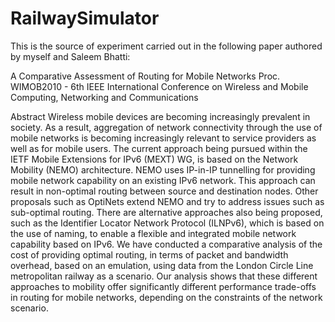 RailwaySimulator
================

This is the source of experiment carried out in the following paper authored by myself and Saleem Bhatti:

A Comparative Assessment of Routing for Mobile Networks
Proc. WIMOB2010 - 6th IEEE International Conference on Wireless and Mobile Computing, Networking and Communications

Abstract
Wireless mobile devices are becoming increasingly prevalent in society. As a result, aggregation of network 
connectivity through the use of mobile networks is becoming increasingly relevant to service providers as well as 
for mobile users. The current approach being pursued within the IETF Mobile Extensions for IPv6 (MEXT) WG, is 
based on the Network Mobility (NEMO) architecture. NEMO uses IP-in-IP tunnelling for providing mobile network 
capability on an existing IPv6 network. This approach can result in non-optimal routing between source and 
destination nodes. Other proposals such as OptiNets extend NEMO and try to address issues such as sub-optimal 
routing. There are alternative approaches also being proposed, such as the Identifier Locator Network Protocol 
(ILNPv6), which is based on the use of naming, to enable a flexible and integrated mobile network capability based 
on IPv6. We have conducted a comparative analysis of the cost of providing optimal routing, in terms of packet 
and bandwidth overhead, based on an emulation, using data from the London Circle Line metropolitan railway as a 
scenario. Our analysis shows that these different approaches to mobility offer significantly different performance 
trade-offs in routing for mobile networks, depending on the constraints of the network scenario.
